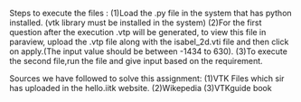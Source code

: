 Steps to execute the files :
(1)Load the .py file in the system that has python installed. (vtk library must be installed in the system)
(2)For the first question after the execution .vtp will be generated, to view this file in paraview, upload the .vtp file along with the isabel_2d.vti file and then click on apply.(The input value should be between -1434 to 630).
(3)To execute the second file,run the file and give input based on the requirement.


Sources we have followed to solve this assignment:
(1)VTK Files which sir has uploaded in the hello.iitk website.
(2)Wikepedia
(3)VTKguide book